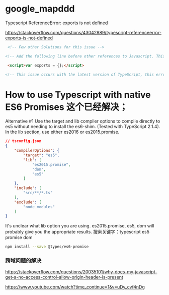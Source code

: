# google_mapddd

Typescript ReferenceError: exports is not defined

https://stackoverflow.com/questions/43042889/typescript-referenceerror-exports-is-not-defined

```html
 <!-- Few other Solutions for this issue -->

<!-- Add the following line before other references to Javascript. This is a nice little hack. -->

 <script>var exports = {};</script>

<!-- This issue occurs with the latest version of TypeScript, this error can be eliminated by referring to typescript version 2.1.6 -->

```




# How to use Typescript with native ES6 Promises  这个已经解决；


Alternative #1
Use the target and lib compiler options to compile directly to es5 without needing to install the es6-shim. (Tested with TypeScript 2.1.4). In the lib section, use either es2016 or es2015.promise.

```json
// tsconfig.json
{
    "compilerOptions": {
        "target": "es5",
        "lib": [
            "es2015.promise",
            "dom",
            "es5"
        ]
    },
    "include": [
        "src/**/*.ts"
    ],
    "exclude": [
        "node_modules"
    ]
}

```

It's unclear what lib option you are using. es2015.promise, es5, dom will probably give you the appropriate results.  搜索关键字：typescript es5 promise dom

```bash
npm install --save @types/es6-promise

```

### 跨域问题的解决

https://stackoverflow.com/questions/20035101/why-does-my-javascript-get-a-no-access-control-allow-origin-header-is-present

https://www.youtube.com/watch?time_continue=1&v=uDy_cvf4nDg
